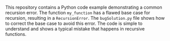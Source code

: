 This repository contains a Python code example demonstrating a common recursion error. The function `my_function` has a flawed base case for recursion, resulting in a `RecursionError`. The `bugSolution.py` file shows how to correct the base case to avoid this error.  The code is simple to understand and shows a typical mistake that happens in recursive functions. 